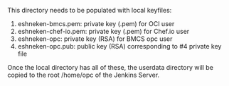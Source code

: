 This directory needs to be populated with local keyfiles:

1) eshneken-bmcs.pem:  private key (.pem) for OCI user
2) eshneken-chef-io.pem:  private key (.pem) for Chef.io user
3) eshneken-opc:  private key (RSA) for BMCS opc user
4) eshneken-opc.pub:  public key (RSA) corresponding to #4 private key file

Once the local directory has all of these, the userdata directory will be copied to the root /home/opc of the Jenkins Server.

